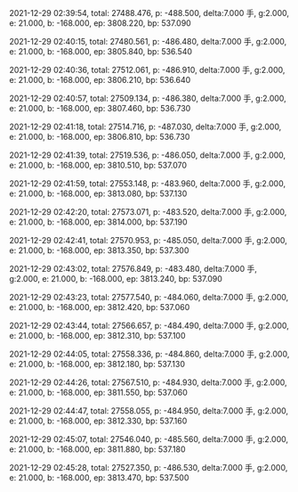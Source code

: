 2021-12-29 02:39:54, total: 27488.476, p: -488.500, delta:7.000 手, g:2.000, e: 21.000, b: -168.000, ep: 3808.220, bp: 537.090

2021-12-29 02:40:15, total: 27480.561, p: -486.480, delta:7.000 手, g:2.000, e: 21.000, b: -168.000, ep: 3805.840, bp: 536.540

2021-12-29 02:40:36, total: 27512.061, p: -486.910, delta:7.000 手, g:2.000, e: 21.000, b: -168.000, ep: 3806.210, bp: 536.640

2021-12-29 02:40:57, total: 27509.134, p: -486.380, delta:7.000 手, g:2.000, e: 21.000, b: -168.000, ep: 3807.460, bp: 536.730

2021-12-29 02:41:18, total: 27514.716, p: -487.030, delta:7.000 手, g:2.000, e: 21.000, b: -168.000, ep: 3806.810, bp: 536.730

2021-12-29 02:41:39, total: 27519.536, p: -486.050, delta:7.000 手, g:2.000, e: 21.000, b: -168.000, ep: 3810.510, bp: 537.070

2021-12-29 02:41:59, total: 27553.148, p: -483.960, delta:7.000 手, g:2.000, e: 21.000, b: -168.000, ep: 3813.080, bp: 537.130

2021-12-29 02:42:20, total: 27573.071, p: -483.520, delta:7.000 手, g:2.000, e: 21.000, b: -168.000, ep: 3814.000, bp: 537.190

2021-12-29 02:42:41, total: 27570.953, p: -485.050, delta:7.000 手, g:2.000, e: 21.000, b: -168.000, ep: 3813.350, bp: 537.300

2021-12-29 02:43:02, total: 27576.849, p: -483.480, delta:7.000 手, g:2.000, e: 21.000, b: -168.000, ep: 3813.240, bp: 537.090

2021-12-29 02:43:23, total: 27577.540, p: -484.060, delta:7.000 手, g:2.000, e: 21.000, b: -168.000, ep: 3812.420, bp: 537.060

2021-12-29 02:43:44, total: 27566.657, p: -484.490, delta:7.000 手, g:2.000, e: 21.000, b: -168.000, ep: 3812.310, bp: 537.100

2021-12-29 02:44:05, total: 27558.336, p: -484.860, delta:7.000 手, g:2.000, e: 21.000, b: -168.000, ep: 3812.180, bp: 537.130

2021-12-29 02:44:26, total: 27567.510, p: -484.930, delta:7.000 手, g:2.000, e: 21.000, b: -168.000, ep: 3811.550, bp: 537.060

2021-12-29 02:44:47, total: 27558.055, p: -484.950, delta:7.000 手, g:2.000, e: 21.000, b: -168.000, ep: 3812.330, bp: 537.160

2021-12-29 02:45:07, total: 27546.040, p: -485.560, delta:7.000 手, g:2.000, e: 21.000, b: -168.000, ep: 3811.880, bp: 537.180

2021-12-29 02:45:28, total: 27527.350, p: -486.530, delta:7.000 手, g:2.000, e: 21.000, b: -168.000, ep: 3813.470, bp: 537.500